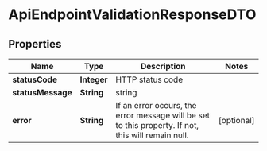 
# ApiEndpointValidationResponseDTO

## Properties
Name | Type | Description | Notes
------------ | ------------- | ------------- | -------------
**statusCode** | **Integer** | HTTP status code | 
**statusMessage** | **String** | string | 
**error** | **String** | If an error occurs, the error message will be set to this property. If not, this will remain null.  |  [optional]



